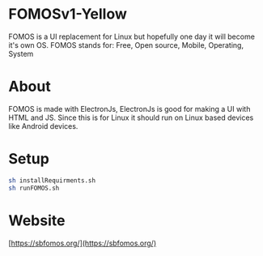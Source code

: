 # FOMOSv1-Yellow
FOMOS is a UI replacement for Linux but hopefully one day it will become it's own OS.
FOMOS stands for: Free, Open source, Mobile, Operating, System
#

# About
FOMOS is made with ElectronJs, ElectronJs is good for making a UI with HTML and JS.
Since this is for Linux it should run on Linux based devices like Android devices.
#

# Setup
```bash
sh installRequirments.sh
sh runFOMOS.sh
```

#
# Website
[https://sbfomos.org/](https://sbfomos.org/)

